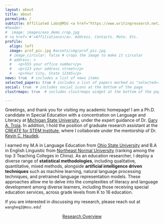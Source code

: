 ```yaml
---
layout: about
title: about
permalink: /
subtitle: Affiliated Labs@MSU <a href="https://www.writingresearch.net/">WRITE Lab</a>, <a href='https://beyondmultiplechoice.org/'>AACR Lab</a>@<a href='https://create4stem.msu.edu/'>CREATE for STEM</a>.
#header:
#  image: images/exo_demo_crop.jpg
# <a href='#'>Affiliations</a>. Address. Contacts. Moto. Etc.
profile:
  align: left
  image: prof_pic.jpg #assets/img/prof_pic.jpg
  # image_circular: false # crops the image to make it circular
  # address: >
  #   <p>555 your office number</p>
  #   <p>123 your address street</p>
  #   <p>Your City, State 12345</p>
news: true  # includes a list of news items
selected_papers: true # includes a list of papers marked as "selected={true}"
social: true  # includes social icons at the bottom of the page
clustrmaps: true  # includes clustrmaps widget at the bottom of the page

---
```


Greetings, and thank you for visiting my academic homepage! I am a Ph.D. candidate in Special Education with a concentration on Language and Literacy at <a href="https://education.msu.edu/">Michigan State University</a>, under the expert guidance of Dr. <a href="https://education.msu.edu/people/troia-gary/">Gary A. Troia</a>. In addition, I hold the position of graduate research assistant at the <a href="https://create4stem.msu.edu/">CREATE for STEM Institute</a>, where I collaborate under the mentorship of Dr. <a href="https://directory.natsci.msu.edu/Directory/Profiles/Person/100471?org=6&group=63">Kevin C. Haudek</a>.

I earned my M.A in Language Education from <a href="https://ehe.osu.edu/">Ohio State University</a> and B.A in English Linguistic from <a href="https://en.nenu.edu.cn/">Northeast Normal University</a> (ranking among the top 3 Teaching Colleges in China). As an education researcher, I deploy a diverse range of **statistical methodologies**, including qualitative, quantitative, mixed methods, alongside **artificial intelligence driven techniques** such as machine learning, natural language processing techniques, and pretrained language representation models. These approaches allow me to delve into the complexities of literacy and language development among diverse learners, including those receiving special education services, across grade levels from K to 16 education.

If you are interested in discussing my research, please reach out at ``wangheq2@msu.edu``!

<center>
<a href="/research/" class="btn btn-sm z-depth-0" role="button">Research Overview</a>
</center>


<!-- Write your biography here. Tell the world about yourself. Link to your favorite [subreddit](http://reddit.com). You can put a picture in, too. The code is already in, just name your picture `prof_pic.jpg` and put it in the `img/` folder.

Put your address / P.O. box / other info right below your picture. You can also disable any these elements by editing `profile` property of the YAML header of your `_pages/about.md`. Edit `_bibliography/papers.bib` and Jekyll will render your [publications page](/al-folio/publications/) automatically.

Link to your social media connections, too. This theme is set up to use [Font Awesome icons](http://fortawesome.github.io/Font-Awesome/) and [Academicons](https://jpswalsh.github.io/academicons/), like the ones below. Add your Facebook, Twitter, LinkedIn, Google Scholar, or just disable all of them. -->
